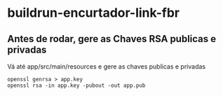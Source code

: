 # buildrun-encurtador-link-fbr


## Antes de rodar, gere as Chaves RSA publicas e privadas

Vá até app/src/main/resources e gere as chaves publicas e privadas

```
openssl genrsa > app.key 
openssl rsa -in app.key -pubout -out app.pub
```
